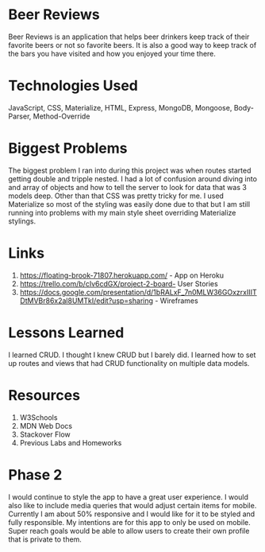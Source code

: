 # Beer Reviews
Beer Reviews is an application that helps beer drinkers keep track of their favorite beers or not so favorite beers. It is also a good way to keep track of the bars you have visited and how you enjoyed your time there. 

# Technologies Used 

JavaScript, CSS, Materialize, HTML, Express, MongoDB, Mongoose, Body-Parser, Method-Override

# Biggest Problems 

The biggest problem I ran into during this project was when routes started getting double and tripple nested. I had a lot of confusion around diving into and array of objects and how to tell the server to look for data that was 3 models deep. Other than that CSS was pretty tricky for me. I used Materialize so most of the styling was easily done due to that but I am still running into problems with my main style sheet overriding Materialize stylings. 

# Links 

1. https://floating-brook-71807.herokuapp.com/ - App on Heroku
2. https://trello.com/b/cIv6cdGX/project-2-board- User Stories 
3. https://docs.google.com/presentation/d/1bRALxF_7n0MLW36GOxzrxIIITDtMVBr86x2al8UMTkI/edit?usp=sharing - Wireframes 

# Lessons Learned 
I learned CRUD. I thought I knew CRUD but I barely did. I learned how to set up routes and views that had CRUD functionality on multiple data models. 

# Resources 
1. W3Schools 
2. MDN Web Docs 
3. Stackover Flow 
4. Previous Labs and Homeworks 

# Phase 2 
I would continue to style the app to have a great user experience. I would also like to include media queries that would adjust certain items for mobile. Currently I am about 50% responsive and I would like for it to be styled and fully responsible. My intentions are for this app to only be used on mobile. Super reach goals would be able to allow users to create their own profile that is private to them.